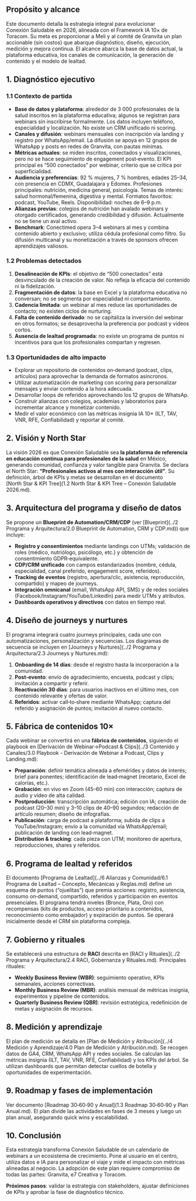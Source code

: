 ## Propósito y alcance

Este documento detalla la estrategia integral para evolucionar Conexión Saludable en 2026, alineada con el Framework IA 10× de Toracom. Su meta es proporcionar a Meli y al comité de Granvita un plan accionable (sin costos) que abarque diagnóstico, diseño, ejecución, medición y mejora continua. El alcance abarca la base de datos actual, la plataforma educativa, los canales de comunicación, la generación de contenido y el modelo de lealtad.

## 1. Diagnóstico ejecutivo

### 1.1 Contexto de partida

- **Base de datos y plataforma**: alrededor de 3 000 profesionales de la salud inscritos en la plataforma educativa; algunos se registran para webinars sin inscribirse formalmente. Los datos incluyen teléfono, especialidad y localización. No existe un CRM unificado ni scoring.
- **Canales y difusión**: webinars mensuales con inscripción vía landing y registro por WhatsApp/email. La difusión se apoya en 12 grupos de WhatsApp y posts en redes de Granvita, con pautas mínimas.  
- **Métricas actuales**: se miden inscritos, conectados y visualizaciones, pero no se hace seguimiento de engagement post‑evento. El KPI principal es “500 conectados” por webinar, criterio que se critica por superficialidad.
- **Audiencia y preferencias**: 92 % mujeres, 7 % hombres, edades 25–34, con presencia en CDMX, Guadalajara y Edomex. Profesiones principales: nutrición, medicina general, psicología. Temas de interés: salud hormonal/femenina, digestiva y mental. Formatos favoritos: podcast, YouTube, Reels. Disponibilidad: noches de 6–9 p.m.  
- **Alianzas previas**: colegios de nutrición han avalado webinars y otorgado certificados, generando credibilidad y difusión. Actualmente no se tiene un aval activo.
- **Benchmark**: Conectimed opera 3–4 webinars al mes y combina contenido abierto y exclusivo; utiliza cédula profesional como filtro. Su difusión multicanal y su monetización a través de sponsors ofrecen aprendizajes valiosos.

### 1.2 Problemas detectados

1. **Desalineación de KPIs**: el objetivo de “500 conectados” está desvinculado de la creación de valor. No refleja la eficacia del contenido ni la fidelización.  
2. **Fragmentación de datos**: la base en Excel y la plataforma educativa no conversan; no se segmenta por especialidad ni comportamiento.  
3. **Cadencia limitada**: un webinar al mes reduce las oportunidades de contacto; no existen ciclos de nurturing.  
4. **Falta de contenido derivado**: no se capitaliza la inversión del webinar en otros formatos; se desaprovecha la preferencia por podcast y videos cortos.  
5. **Ausencia de lealtad programada**: no existe un programa de puntos ni incentivos para que los profesionales compartan y regresen.

### 1.3 Oportunidades de alto impacto

- Explorar un repositorio de contenidos on‑demand (podcast, clips, artículos) para aprovechar la demanda de formatos asíncronos.  
- Utilizar automatización de marketing con scoring para personalizar mensajes y enviar contenido a la hora adecuada.  
- Desarrollar loops de referidos aprovechando los 12 grupos de WhatsAp.  
- Construir alianzas con colegios, academias y laboratorios para incrementar alcance y monetizar contenido.  
- Medir el valor económico con las métricas insignia IA 10× (ILT, TAV, VNR, RFE, Confiabilidad) y reportar al comité.

## 2. Visión y North Star

La visión 2026 es que Conexión Saludable sea **la plataforma de referencia en educación continua para profesionales de la salud** en México, generando comunidad, confianza y valor tangible para Granvita. Se declara el North Star: **“Profesionales activos al mes con interacción útil”**. Su definición, árbol de KPIs y metas se desarrollan en el documento [North Star & KPI Tree](1.2 North Star & KPI Tree – Conexión Saludable 2026.md).

## 3. Arquitectura del programa y diseño de datos

Se propone un **Blueprint de Automation/CRM/CDP** (ver [Blueprint](../2 Programa y Arquitectura/2.0 Blueprint de Automation, CRM y CDP.md)) que incluye:

- **Registro y consentimientos** mediante landings con UTMs; validación de roles (médico, nutriólogo, psicólogo, etc.) y obtención de consentimiento GDPR‑equivalente.  
- **CDP/CRM unificado** con campos estandarizados (nombre, cédula, especialidad, canal preferido, engagement score, referidos).  
- **Tracking de eventos** (registro, apertura/clic, asistencia, reproducción, compartido) y mapeo de journeys.  
- **Integración omnicanal** (email, WhatsApp API, SMS) y de redes sociales (Facebook/Instagram/YouTube/LinkedIn) para medir UTMs y atributos.  
- **Dashboards operativos y directivos** con datos en tiempo real.

## 4. Diseño de journeys y nurtures

El programa integrará cuatro journeys principales, cada uno con automatizaciones, personalización y secuencias. Los diagramas de secuencia se incluyen en [Journeys y Nurtures](../2 Programa y Arquitectura/2.3 Journeys y Nurtures.md):

1. **Onboarding de 14 días**: desde el registro hasta la incorporación a la comunidad.  
2. **Post‑evento**: envío de agradecimiento, encuesta, podcast y clips; invitación a compartir y referir.  
3. **Reactivación 30 días**: para usuarios inactivos en el último mes, con contenido relevante y ofertas de valor.  
4. **Referidos**: activar call‑to‑share mediante WhatsApp; captura del referido y asignación de puntos; invitación al nuevo contacto.

## 5. Fábrica de contenidos 10×

Cada webinar se convertirá en una **fábrica de contenidos**, siguiendo el playbook en [Derivación de Webinar→Podcast & Clips](../3 Contenido y Canales/3.0 Playbook - Derivación de Webinar a Podcast, Clips y Landing.md):

- **Preparación**: definir temática alineada a efemérides y datos de interés; brief para ponentes; identificación de lead‑magnet (recetario, Excel de calorías, etc.).  
- **Grabación**: en vivo en Zoom (45–60 min) con interacción; captura de audio y video de alta calidad.  
- **Postproducción**: transcripción automática; edición con IA; creación de podcast (20–30 min) y 3–10 clips de 40–90 segundos; redacción de artículo resumen; diseño de infografías.  
- **Publicación**: carga de podcast a plataforma; subida de clips a YouTube/Instagram; envío a la comunidad vía WhatsApp/email; publicación de landing con lead‑magnet.  
- **Distribution & tracking**: cada pieza con UTM; monitoreo de apertura, reproducciones, shares y referidos.

## 6. Programa de lealtad y referidos

El documento [Programa de Lealtad](../6 Alianzas y Comunidad/6.1 Programa de Lealtad – Concepto, Mecánicas y Reglas.md) define un esquema de puntos (“ojuelitas”) que premia acciones: registro, asistencia, consumo on‑demand, compartido, referidos y participación en eventos presenciales. El programa tendrá niveles (Bronce, Plata, Oro) con recompensas (kits de productos, acceso prioritario a contenidos, reconocimiento como embajador) y expiración de puntos. Se operará inicialmente desde el CRM sin plataforma compleja.

## 7. Gobierno y rituales

Se establecerá una estructura de **RACI** descrita en [RACI y Rituales](../2 Programa y Arquitectura/2.4 RACI, Gobernanza y Rituales.md). Principales rituales:

- **Weekly Business Review (WBR)**: seguimiento operativo, KPIs semanales, acciones correctivas.
- **Monthly Business Review (MBR)**: análisis mensual de métricas insignia, experimentos y pipeline de contenidos.  
- **Quarterly Business Review (QBR)**: revisión estratégica, redefinición de metas y asignación de recursos.

## 8. Medición y aprendizaje

El plan de medición se detalla en [Plan de Medición y Atribución](../4 Medición y Aprendizaje/4.0 Plan de Medición y Atribución.md). Se recogen datos de GA4, CRM, WhatsApp API y redes sociales. Se calculan las métricas insignia (ILT, TAV, VNR, RFE, Confiabilidad) y los KPIs del árbol. Se utilizan dashboards que permitan detectar cuellos de botella y oportunidades de experimentación.

## 9. Roadmap y fases de implementación

Ver documento [Roadmap 30‑60‑90 y Anual](1.3 Roadmap 30‑60‑90 y Plan Anual.md). El plan divide las actividades en fases de 3 meses y luego un plan anual, asegurando quick wins y escalabilidad.

## 10. Conclusión

Esta estrategia transforma Conexión Saludable de un calendario de webinars a un ecosistema de crecimiento. Pone al usuario en el centro, utiliza datos e IA para personalizar el viaje y mide el impacto con métricas alineadas al negocio. La adopción de este plan requiere compromiso de todas las partes: Granvita, e7 Creativa y Toracom.

**Próximos pasos**: validar la estrategia con stakeholders, ajustar definiciones de KPIs y aprobar la fase de diagnóstico técnico.
